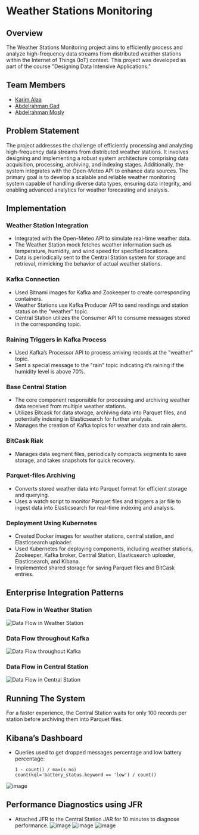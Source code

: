 # Weather Stations Monitoring

## Overview

The Weather Stations Monitoring project aims to efficiently process and analyze high-frequency data streams from distributed weather stations within the Internet of Things (IoT) context. This project was developed as part of the course "Designing Data Intensive Applications."

## Team Members
- [Karim Alaa](https://github.com/Karim19Alaa)
- [Abdelrahman Gad](https://github.com/abdelrahman-gad-alex)
- [Abdelrahman Mosly](https://github.com/AbdelrahmanMosly)
## Problem Statement

The project addresses the challenge of efficiently processing and analyzing high-frequency data streams from distributed weather stations. It involves designing and implementing a robust system architecture comprising data acquisition, processing, archiving, and indexing stages. Additionally, the system integrates with the Open-Meteo API to enhance data sources. The primary goal is to develop a scalable and reliable weather monitoring system capable of handling diverse data types, ensuring data integrity, and enabling advanced analytics for weather forecasting and analysis.

## Implementation

### Weather Station Integration

- Integrated with the Open-Meteo API to simulate real-time weather data.
- The Weather Station mock fetches weather information such as temperature, humidity, and wind speed for specified locations.
- Data is periodically sent to the Central Station system for storage and retrieval, mimicking the behavior of actual weather stations.

### Kafka Connection

- Used Bitnami images for Kafka and Zookeeper to create corresponding containers.
- Weather Stations use Kafka Producer API to send readings and station status on the "weather" topic.
- Central Station utilizes the Consumer API to consume messages stored in the corresponding topic.

### Raining Triggers in Kafka Process

- Used Kafka’s Processor API to process arriving records at the "weather" topic.
- Sent a special message to the "rain" topic indicating it’s raining if the humidity level is above 70%.

### Base Central Station

- The core component responsible for processing and archiving weather data received from multiple weather stations.
- Utilizes Bitcask for data storage, archiving data into Parquet files, and potentially indexing in Elasticsearch for further analysis.
- Manages the creation of Kafka topics for weather data and rain alerts.

### BitCask Riak

- Manages data segment files, periodically compacts segments to save storage, and takes snapshots for quick recovery.

### Parquet-files Archiving

- Converts stored weather data into Parquet format for efficient storage and querying.
- Uses a watch script to monitor Parquet files and triggers a jar file to ingest data into Elasticsearch for real-time indexing and analysis.

### Deployment Using Kubernetes

- Created Docker images for weather stations, central station, and Elasticsearch uploader.
- Used Kubernetes for deploying components, including weather stations, Zookeeper, Kafka broker, Central Station, Elasticsearch uploader, Elasticsearch, and Kibana.
- Implemented shared storage for saving Parquet files and BitCask entries.

## Enterprise Integration Patterns

### Data Flow in Weather Station

![Data Flow in Weather Station](https://github.com/AbdelrahmanMosly/Weather-ORama/assets/95633556/bb8d0df9-e5a5-423a-b584-90079df11c37)


### Data Flow throughout Kafka

![Data Flow throughout Kafka](https://github.com/AbdelrahmanMosly/Weather-ORama/assets/95633556/79f95076-ca65-47b5-94b1-bdcae51c7f76)


### Data Flow in Central Station

![Data Flow in Central Station](https://github.com/AbdelrahmanMosly/Weather-ORama/assets/95633556/40c7995f-55fb-44f8-920a-b4529efd28a3)


## Running The System

For a faster experience, the Central Station waits for only 100 records per station before archiving them into Parquet files.

## Kibana’s Dashboard

- Queries used to get dropped messages percentage and low battery percentage:
  ```kql
  1 - count() / max(s_no)
  count(kql='battery_status.keyword == 'low') / count()
  ```
![image](https://github.com/AbdelrahmanMosly/Weather-ORama/assets/95633556/055a1754-2852-41e2-96d7-f9172c9e6c4d)

## Performance Diagnostics using JFR

- Attached JFR to the Central Station JAR for 10 minutes to diagnose performance.
  ![image](https://github.com/AbdelrahmanMosly/Weather-ORama/assets/95633556/5f1c46a8-3869-49f5-8ae8-b3114690c615)
  ![image](https://github.com/AbdelrahmanMosly/Weather-ORama/assets/95633556/4d1555bc-e94a-44b4-b2d7-01b527b2a7fe)
  ![image](https://github.com/AbdelrahmanMosly/Weather-ORama/assets/95633556/e956cfa7-462a-45df-bdb7-7674210e67d0)


